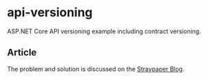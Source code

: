 # api-versioning
ASP.NET Core  API versioning example including contract versioning.

## Article
The problem and solution is discussed on the [Straypaper Blog](https://www.straypaper.com/asp-net-core-api-versioning/).

